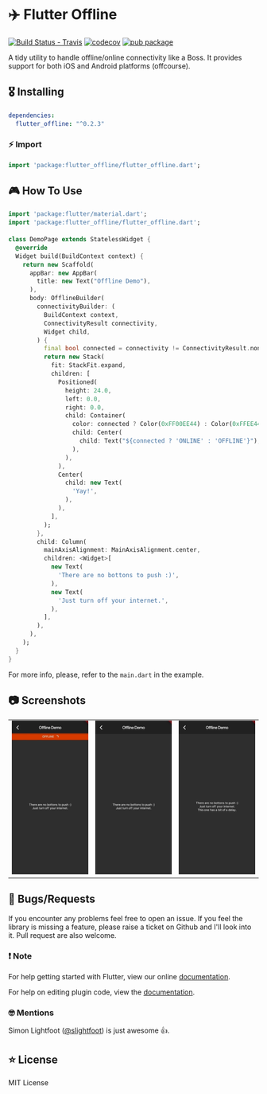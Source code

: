 # ✈️ Flutter Offline

[![Build Status - Travis](https://travis-ci.org/jogboms/flutter_offline.svg?branch=master)](https://travis-ci.org/jogboms/flutter_offline) [![codecov](https://codecov.io/gh/jogboms/flutter_offline/branch/master/graph/badge.svg)](https://codecov.io/gh/jogboms/flutter_offline) [![pub package](https://img.shields.io/pub/v/flutter_offline.svg)](https://pub.dartlang.org/packages/flutter_offline)

A tidy utility to handle offline/online connectivity like a Boss. It provides support for both iOS and Android platforms (offcourse).

## 🎖 Installing

```yaml
dependencies:
  flutter_offline: "^0.2.3"
```

### ⚡️ Import

```dart
import 'package:flutter_offline/flutter_offline.dart';
```

## 🎮 How To Use

```dart
import 'package:flutter/material.dart';
import 'package:flutter_offline/flutter_offline.dart';

class DemoPage extends StatelessWidget {
  @override
  Widget build(BuildContext context) {
    return new Scaffold(
      appBar: new AppBar(
        title: new Text("Offline Demo"),
      ),
      body: OfflineBuilder(
        connectivityBuilder: (
          BuildContext context,
          ConnectivityResult connectivity,
          Widget child,
        ) {
          final bool connected = connectivity != ConnectivityResult.none;
          return new Stack(
            fit: StackFit.expand,
            children: [
              Positioned(
                height: 24.0,
                left: 0.0,
                right: 0.0,
                child: Container(
                  color: connected ? Color(0xFF00EE44) : Color(0xFFEE4400),
                  child: Center(
                    child: Text("${connected ? 'ONLINE' : 'OFFLINE'}"),
                  ),
                ),
              ),
              Center(
                child: new Text(
                  'Yay!',
                ),
              ),
            ],
          );
        },
        child: Column(
          mainAxisAlignment: MainAxisAlignment.center,
          children: <Widget>[
            new Text(
              'There are no bottons to push :)',
            ),
            new Text(
              'Just turn off your internet.',
            ),
          ],
        ),
      ),
    );
  }
}
```

For more info, please, refer to the `main.dart` in the example.

## 📷 Screenshots

<table>
  <tr>
    <td align="center">
      <img src="https://raw.githubusercontent.com/jogboms/flutter_offline/master/screenshots/demo_1.gif" width="250px">
    </td>
    <td align="center">
      <img src="https://raw.githubusercontent.com/jogboms/flutter_offline/master/screenshots/demo_2.gif" width="250px">
    </td>
    <td align="center">
      <img src="https://raw.githubusercontent.com/jogboms/flutter_offline/master/screenshots/demo_3.gif" width="250px">
    </td>
  </tr>
</table>

## 🐛 Bugs/Requests

If you encounter any problems feel free to open an issue. If you feel the library is
missing a feature, please raise a ticket on Github and I'll look into it.
Pull request are also welcome.

### ❗️ Note

For help getting started with Flutter, view our online
[documentation](https://flutter.io/).

For help on editing plugin code, view the [documentation](https://flutter.io/platform-plugins/#edit-code).

### 🤓 Mentions

Simon Lightfoot ([@slightfoot](https://github.com/slightfoot)) is just awesome 👍.

## ⭐️ License

MIT License
